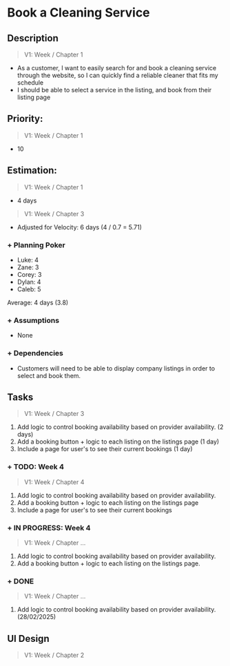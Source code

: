 # Book a Cleaning Service  

## Description  

>   V1: Week / Chapter 1
- As a customer, I want to easily search for and book a cleaning service through the website, so I can quickly find a reliable cleaner that fits my schedule
- I should be able to select a service in the listing, and book from their listing page

## Priority:  
>   V1: Week / Chapter 1 
- 10

## Estimation:  

>   V1: Week / Chapter 1
- 4 days

>   V1: Week / Chapter 3
- Adjusted for Velocity: 6 days (4 / 0.7 = 5.71)

### + Planning Poker  
  
- Luke: 4
- Zane: 3
- Corey: 3
- Dylan: 4
- Caleb: 5

Average: 4 days (3.8)

### + Assumptions  

- None

### + Dependencies

- Customers will need to be able to display company listings in order to select and book them. 

## Tasks  
>   V1: Week / Chapter 3
1. Add logic to control booking availability based on provider availability. (2 days)
2. Add a booking button + logic to each listing on the listings page (1 day)
3. Include a page for user's to see their current bookings (1 day)

### + TODO: Week 4
>   V1: Week / Chapter 4
1. Add logic to control booking availability based on provider availability. 
2. Add a booking button + logic to each listing on the listings page
3. Include a page for user's to see their current bookings 
### + IN PROGRESS: Week 4
>   V1: Week / Chapter ...
1. Add logic to control booking availability based on provider availability. 
2. Add a booking button + logic to each listing on the listings page. 
### + DONE
>   V1: Week / Chapter ...
1. Add logic to control booking availability based on provider availability. (28/02/2025)

## UI Design  
>   V1: Week / Chapter 2


